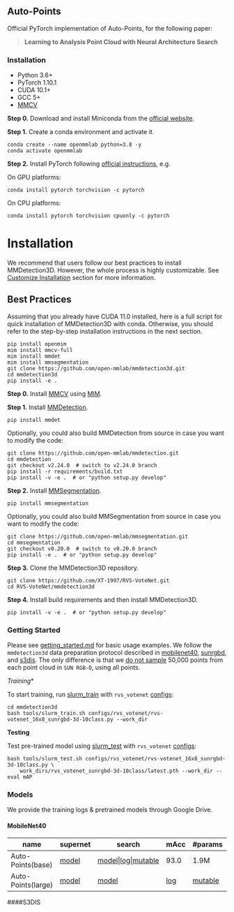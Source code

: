 ## Auto-Points
Official PyTorch implementation of Auto-Points, for the following paper:
> **Learning to Analysis Point Cloud with Neural Architecture Search**<br>

### Installation
- Python 3.6+
- PyTorch 1.10.1
- CUDA 10.1+ 
- GCC 5+
- [MMCV](https://mmcv.readthedocs.io/en/latest/#installation)

**Step 0.** Download and install Miniconda from the [official website](https://docs.conda.io/en/latest/miniconda.html).

**Step 1.** Create a conda environment and activate it.

```shell
conda create --name openmmlab python=3.8 -y
conda activate openmmlab
```

**Step 2.** Install PyTorch following [official instructions](https://pytorch.org/get-started/locally/), e.g.

On GPU platforms:

```shell
conda install pytorch torchvision -c pytorch
```

On CPU platforms:

```shell
conda install pytorch torchvision cpuonly -c pytorch
```

# Installation

We recommend that users follow our best practices to install MMDetection3D. However, the whole process is highly customizable. See [Customize Installation](#customize-installation) section for more information.

## Best Practices
Assuming that you already have CUDA 11.0 installed, here is a full script for quick installation of MMDetection3D with conda.
Otherwise, you should refer to the step-by-step installation instructions in the next section.

```shell
pip install openmim
mim install mmcv-full
mim install mmdet
mim install mmsegmentation
git clone https://github.com/open-mmlab/mmdetection3d.git
cd mmdetection3d
pip install -e .
```

**Step 0.** Install [MMCV](https://github.com/open-mmlab/mmcv) using [MIM](https://github.com/open-mmlab/mim).

**Step 1.** Install [MMDetection](https://github.com/open-mmlab/mmdetection).


```shell
pip install mmdet
```

Optionally, you could also build MMDetection from source in case you want to modify the code:

```shell
git clone https://github.com/open-mmlab/mmdetection.git
cd mmdetection
git checkout v2.24.0  # switch to v2.24.0 branch
pip install -r requirements/build.txt
pip install -v -e .  # or "python setup.py develop"
```

**Step 2.** Install [MMSegmentation](https://github.com/open-mmlab/mmsegmentation).

```shell
pip install mmsegmentation
```

Optionally, you could also build MMSegmentation from source in case you want to modify the code:

```shell
git clone https://github.com/open-mmlab/mmsegmentation.git
cd mmsegmentation
git checkout v0.20.0  # switch to v0.20.0 branch
pip install -e .  # or "python setup.py develop"
```

**Step 3.** Clone the MMDetection3D repository.

```shell
git clone https://github.com/XT-1997/RVS-VoteNet.git
cd RVS-VoteNet/mmdetection3d
```

**Step 4.** Install build requirements and then install MMDetection3D.

```shell
pip install -v -e .  # or "python setup.py develop"
```
### Getting Started

Please see [getting_started.md](docs/getting_started.md) for basic usage examples.
We follow the `mmdetection3d` data preparation protocol described in [mobilenet40](data/mobilenet40), [sunrgbd](data/sunrgbd), and [s3dis](data/s3dis).
The only difference is that we [do not sample](tools/data_converter/sunrgbd_data_utils.py#L143) 50,000 points from each point cloud in `SUN RGB-D`, using all points.

*Training**

To start training, run [slurm_train](tools/slurm_train.sh) with `rvs_votenet` [configs](mmdetection3d/configs/rvs_votenet):
```shell
cd mmdetection3d
bash tools/slurm_train.sh configs/rvs_votenet/rvs-votenet_16x8_sunrgbd-3d-10class.py --work_dir
```

**Testing**

Test pre-trained model using [slurm_test](tools/slurm_test.sh) with `rvs_votenet` [configs](mmdetection3d/configs/rvs_votenet):
```shell
bash tools/slurm_test.sh configs/rvs_votenet/rvs-votenet_16x8_sunrgbd-3d-10class.py \
    work_dirs/rvs_votenet_sunrgbd-3d-10class/latest.pth --work_dir --eval mAP
```
### Models
We provide the training logs & pretrained models through Google Drive.

#### MobileNet40
| name               | supernet | search            | mAcc | #params | FLOPs |
|--------------------|----------|-------------------|------|---------|-------|
| Auto-Points(base)  | [model](https://drive.google.com/file/d/1WNmPsZUo_BEtY2_gYY1wzQ1b6uqv2BoL/view?usp=drivesdk)    | [model](https://drive.google.com/file/d/1rg5sYrazU_ztJjbFrZcUeJBqK4f-tblc/view?usp=drivesdk)\|[log](https://drive.google.com/file/d/10OVf0BN1kjalizdKUxG3Rrm8AnE1rAp_/view?usp=drivesdk)\|[mutable](https://drive.google.com/file/d/1ZbRpPbId3-EsJEJ6QhND08AzNJMWsyIX/view?usp=drivesdk) | 93.0 | 1.9M    | 2.9G  |
| Auto-Points(large) | [model](https://drive.google.com/file/d/1jRHlj4FFrMEPkCvHRt0m9ZfUuU7yy_tC/view?usp=drivesdk)    | [model](https://drive.google.com/file/d/1t35XSvxZBVABJ_KqcdCalA8c9bblhc43/view?usp=drivesdk)|[log](https://drive.google.com/file/d/1ge2O_c6fN1O4XWUUg6-gEH7mGKBqKss0/view?usp=drivesdk)|[mutable](https://drive.google.com/file/d/17E-hH2ypIxZzgm1BBugoW-IPhZhMlBu2/view?usp=drivesdk) | 93.8 | 3.8M    | 4.6G  |

####S3DIS

